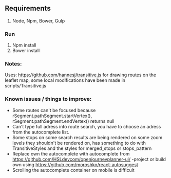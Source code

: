 ## Requirements
1. Node, Npm, Bower, Gulp

### Run
1. Npm install
2. Bower install

### Notes:
Uses: https://github.com/hannesj/transitive.js for drawing routes on the leaflet map, some local modifications have been made in scripts/Transitive.js

### Known issues / things to improve:
- Some routes can't be focused because rSegment.pathSegment.startVertex(), rSegment.pathSegment.endVertex() returns null
- Can't type full adress into route search, you have to choose an adress from the autocomplete list.
- Some stops on some search results are being rendered on some zoom levels they shouldn't be rendered on, has something to do with TransitiveStyles and the styles for merged_stops or stops_pattern
- Replace own the autocomplete with autocomplete from https://github.com/HSLdevcom/openjourneyplanner-ui/ -project or build own using https://github.com/moroshko/react-autosuggest
- Scrolling the autocomplete container on mobile is difficult